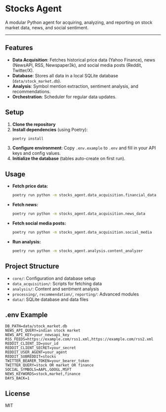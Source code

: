 # Stocks Agent

A modular Python agent for acquiring, analyzing, and reporting on stock market data, news, and social sentiment.

---

## Features
- **Data Acquisition**: Fetches historical price data (Yahoo Finance), news (NewsAPI, RSS, Newspaper3k), and social media posts (Reddit, Twitter/X).
- **Database**: Stores all data in a local SQLite database (`data/stock_market.db`).
- **Analysis**: Symbol mention extraction, sentiment analysis, and recommendations.
- **Orchestration**: Scheduler for regular data updates.

## Setup
1. **Clone the repository**
2. **Install dependencies** (using Poetry):
   ```sh
   poetry install
   ```
3. **Configure environment**: Copy `.env.example` to `.env` and fill in your API keys and config values.
4. **Initialize the database** (tables auto-create on first run).

## Usage
- **Fetch price data:**
  ```sh
  poetry run python -m stocks_agent.data_acquisition.financial_data
  ```
- **Fetch news:**
  ```sh
  poetry run python -m stocks_agent.data_acquisition.news_data
  ```
- **Fetch social media posts:**
  ```sh
  poetry run python -m stocks_agent.data_acquisition.social_media
  ```
- **Run analysis:**
  ```sh
  poetry run python -m stocks_agent.analysis.content_analyzer
  ```

## Project Structure
- `core/`: Configuration and database setup
- `data_acquisition/`: Scripts for fetching data
- `analysis/`: Content and sentiment analysis
- `processing/`, `recommendation/`, `reporting/`: Advanced modules
- `data/`: SQLite database and data files

## .env Example
```
DB_PATH=data/stock_market.db
NEWS_API_QUERY=indian stock market
NEWS_API_KEY=your_newsapi_key
RSS_FEEDS=https://example.com/rss1.xml,https://example.com/rss2.xml
REDDIT_CLIENT_ID=your_id
REDDIT_CLIENT_SECRET=your_secret
REDDIT_USER_AGENT=your_agent
REDDIT_SUBREDDIT=stocks
TWITTER_BEARER_TOKEN=your_bearer_token
TWITTER_QUERY=stock OR market OR finance
SOCIAL_SYMBOLS=AAPL,GOOGL,MSFT
NEWS_KEYWORDS=stock,market,finance
DAYS_BACK=1
```

## License
MIT
